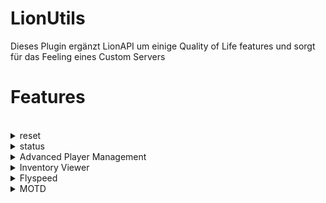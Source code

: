 # LionUtils
Dieses Plugin ergänzt LionAPI um einige Quality of Life features und sorgt für das Feeling eines Custom Servers<br>

# Features
<br>
<details>
<summary>reset</summary>
/reset
Allows you to reset different parts of the server. <br>
Be careful as this can delete Survival worlds forever.<br>
Info: To work properly, the World reset needs a startup script to be set (spigot.yml, settings.restart-script). Otherwise, you have to manually start the server again each time you use the command.

</details>
<details>
<summary>status</summary>
Allows you to edit the Status in the Tab List. <br>
It is highly recommended to use the UI for Status management as it provides way more features than the command. (accessible through lionAPI Main Menu or /status) 

</details>
<details>
<summary>Advanced Player Management</summary>
Allows operators to manage different things a Player can or cannot do, like fly (also in survival), take damage, use the chat and more.<br>
These settings are accessible through the lionAPI Main Menu.
The UI provides an option to set global settings and create custom settings for single players.

</details>
<details>
<summary>Inventory Viewer</summary>
/inv <player><br>
Allows Operators to open Inventorys of every Player on the Server, as well as adding and removing Items.<br>
Includes support for Offhand, Armor slots and the Ender Chest.<br>
Be Careful with mods that sort inventories, as this could cause Item Duplication

</details>
<details>
<summary>Flyspeed</summary>
/flyspeed <br>
Allows users that can fly to set their fly speed. <br>
Range between -10 and 10.<br>
If you set it to a negative value, this will inverty your direction (Idk what this could be useful for but it was fun while testing xd)

</details>
<details>
<summary>MOTD</summary>
Allows you to set custom MOTDs for when the server is empty and when the server has players on it, including the option to add a random player's name to the text. 

</details>